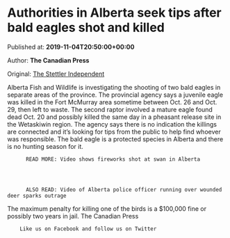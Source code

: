 
# Authorities in Alberta seek tips after bald eagles shot and killed

Published at: **2019-11-04T20:50:00+00:00**

Author: **The Canadian Press**

Original: [The Stettler Independent](https://www.stettlerindependent.com/news/authorities-in-alberta-seek-tips-after-bald-eagles-shot-and-killed/)

Alberta Fish and Wildlife is investigating the shooting of two bald eagles in separate areas of the province.
The provincial agency says a juvenile eagle was killed in the Fort McMurray area sometime between Oct. 26 and Oct. 29, then left to waste.
The second raptor involved a mature eagle found dead Oct. 20 and possibly killed the same day in a pheasant release site in the Wetaskiwin region.
The agency says there is no indication the killings are connected and it’s looking for tips from the public to help find whoever was responsible.
The bald eagle is a protected species in Alberta and there is no hunting season for it.

        
          READ MORE: Video shows fireworks shot at swan in Alberta
        
      

        
          ALSO READ: Video of Alberta police officer running over wounded deer sparks outrage
        
      
The maximum penalty for killing one of the birds is a $100,000 fine or possibly two years in jail.
The Canadian Press

        Like us on Facebook and follow us on Twitter
      
